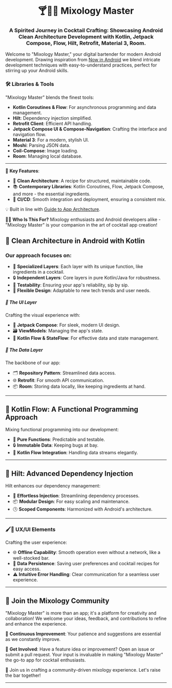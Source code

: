<h1 align="center">🍸🎉✨ Mixology Master</h1>

<h3 align="center">A Spirited Journey in Cocktail Crafting: Showcasing Android Clean Architecture Development with Kotlin, Jetpack Compose, Flow, Hilt, Retrofit, Material 3, Room.</h3>

Welcome to "Mixology Master," your digital bartender for modern Android development. Drawing inspiration from [Now in Android](https://github.com/android/nowinandroid) we blend intricate development techniques with easy-to-understand practices, perfect for stirring up your Android skills.

### 🛠️ Libraries & Tools

"Mixology Master" blends the finest tools:

- **Kotlin Coroutines & Flow**: For asynchronous programming and data management.
- **Hilt**: Dependency injection simplified.
- **Retrofit Client**: Efficient API handling.
- **Jetpack Compose UI & Compose-Navigation**: Crafting the interface and navigation flow.
- **Material 3**: For a modern, stylish UI.
- **Moshi**: Parsing JSON data.
- **Coil-Compose**: Image loading.
- **Room**: Managing local database.

---

🎯 **Key Features**:

- 🍹 **Clean Architecture**: A recipe for structured, maintainable code.
- 📚 **Contemporary Libraries**: Kotlin Coroutines, Flow, Jetpack Compose, and more - the essential ingredients.
- 🔄 **CI/CD**: Smooth integration and deployment, ensuring a consistent mix.

💡 Built in line with [Guide to App Architecture](https://developer.android.com/topic/architecture).

👨‍💻 **Who Is This For?**
Mixology enthusiasts and Android developers alike - "Mixology Master" is your companion in the art of cocktail app creation!

## 🧱 Clean Architecture in Android with Kotlin

### Our approach focuses on:

- 🎯 **Specialized Layers**: Each layer with its unique function, like ingredients in a cocktail.
- 🔒 **Independent Layers**: Core layers in pure Kotlin/Java for robustness.
- 🧪 **Testability**: Ensuring your app's reliability, sip by sip.
- 🚀 **Flexible Design**: Adaptable to new tech trends and user needs.

##### 🎨 The UI Layer

Crafting the visual experience with:

- 🎨 **Jetpack Compose**: For sleek, modern UI design.
- 🗃️ **ViewModels**: Managing the app's state.
- 🌊 **Kotlin Flow & StateFlow**: For effective data and state management.

##### 💾 The Data Layer

The backbone of our app:

- 🗂️ **Repository Pattern**: Streamlined data access.
- 🌐 **Retrofit**: For smooth API communication.
- 📦 **Room**: Storing data locally, like keeping ingredients at hand.

---

## 🍃 Kotlin Flow: A Functional Programming Approach

Mixing functional programming into our development:

- 🧮 **Pure Functions**: Predictable and testable.
- 🔒 **Immutable Data**: Keeping bugs at bay.
- 🌊 **Kotlin Flow Integration**: Handling data streams elegantly.

---

## 💉 Hilt: Advanced Dependency Injection

Hilt enhances our dependency management:

- 🎯 **Effortless Injection**: Streamlining dependency processes.
- 📦 **Modular Design**: For easy scaling and maintenance.
- 🕒 **Scoped Components**: Harmonized with Android's architecture.

---

### 🖌️🎨 UX/UI Elements

Crafting the user experience:

- 🌐 **Offline Capability**: Smooth operation even without a network, like a well-stocked bar.
- 💾 **Data Persistence**: Saving user preferences and cocktail recipes for easy access.
- ⚠️ **Intuitive Error Handling**: Clear communication for a seamless user experience.

---

## 🤝 Join the Mixology Community

"Mixology Master" is more than an app; it's a platform for creativity and collaboration! We welcome your ideas, feedback, and contributions to refine and enhance the experience.

🚧 **Continuous Improvement**: Your patience and suggestions are essential as we constantly improve.

👐 **Get Involved**: Have a feature idea or improvement? Open an issue or submit a pull request. Your input is invaluable in making "Mixology Master" the go-to app for cocktail enthusiasts.

🙏 Join us in crafting a community-driven mixology experience. Let's raise the bar together!

---
